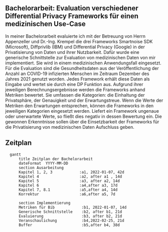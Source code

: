 ## Bachelorarbeit: Evaluation verschiedener Differential Privacy Frameworks für einen medizinischen Use-Case
In meiner Bachelorarbeit evaluierte ich mit der Betreuung von Herrn Appenzeller und Dr.-Ing. Krempel die drei Frameworks Smartnoise SDK (Microsoft), Diffprivlib (IBM) und Differential Privacy (Google) in der Privatisierung von Daten und ihrer Nutzbarkeit.
Dafür wurde eine generische Schnittstelle zur Evaluation von medizinischen Daten von mir
implementiert. Sie wird in einem medizinischen Anwendungsfall eingesetzt. Für die Evaluation
sind die Gesundheitsdaten aus der Veröffentlichung der Anzahl an COVID-19 infizierten
Menschen im Zeitraum Dezember des Jahres 2021 genutzt worden. Jedes Framework erhält
diese Daten als Eingabe und wertet sie durch eine DP Funktion aus. Aufgrund ihrer jeweiligen
Berechnungsergebnisse werden die Frameworks anhand Metriken bewertet. Sie umfassen die
Kategorien: die Einhaltung der Privatsphäre, der Genauigkeit und der Erwartungstreue.
Wenn die Werte der Metriken den Erwartungen entsprechen, können die Frameworks in den
jeweiligen Kategorien eingesetzt werden. Liefert ein Framework ungenaue oder unerwartete
Werte, so fließt dies negativ in dessen Bewertung ein.
Die gewonnen Erkenntnisse sollen über die Einsetzbarkeit der Frameworks für die Privatisierung von medizinischen Daten Aufschluss geben.

## Zeitplan

```mermaid
  gantt
      title Zeitplan der Bachelorarbeit
      dateFormat  YYYY-MM-DD
      section Ausarbeitung
      Kapitel 1, 2, 3            :a1, 2022-01-07, 42d
      Kapitel 4                  :a2, after a1 , 14d
      Kapitel 5                  :a3, after a2, 14d
      Kapitel 6                  :a4,after a3, 17d
      Kapitel 7, 8.1             :a5,after a4, 14d
      Korrektur                  :a6,after a5, 7d
      
      section Implementierung
      Metriken für Bib            :b1, 2022-01-07, 14d
      Generische Schnittstelle    :b2, after b1, 21d
      Evaluierung                 :b3, after b2, 21d
      Veranschaulichung           :b4,2022-02-25, 21d
      Buffer                      :b5,after b4, 38d
```
